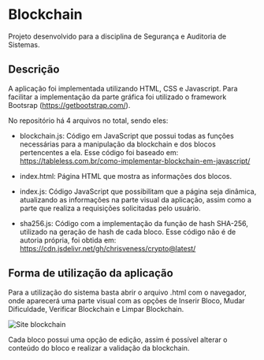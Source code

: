 # Blockchain

Projeto desenvolvido para a disciplina de Segurança e Auditoria de Sistemas.

## Descrição

A aplicação foi implementada utilizando HTML, CSS e Javascript. Para facilitar a implementação da parte gráfica foi utilizado o framework Bootsrap (https://getbootstrap.com/).

No repositório há 4 arquivos no total, sendo eles:

- blockchain.js: Código em JavaScript que possui todas as funções necessárias para a manipulação da blockchain e dos blocos pertencentes a ela. Esse código foi baseado em: https://tableless.com.br/como-implementar-blockchain-em-javascript/

- index.html: Página HTML que mostra as informações dos blocos.

- index.js: Código JavaScript que possibilitam que a página seja dinâmica, atualizando as informações na parte visual da aplicação, assim como a parte que realiza a requisições solicitadas pelo usuário.

- sha256.js: Código com a implementação da função de hash SHA-256, utilizado na geração de hash de cada bloco. Esse código não é de autoria própria, foi obtida em: 
https://cdn.jsdelivr.net/gh/chrisveness/crypto@latest/


## Forma de utilização da aplicação

Para a utilização do sistema basta abrir o arquivo .html com o navegador, onde aparecerá uma parte visual com as opções de Inserir Bloco, Mudar Dificuldade, Verificar Blockchain e Limpar Blockchain.

![Site blockchain](https://user-images.githubusercontent.com/31395476/110257658-a8872200-7f7d-11eb-87c4-9e069aca6927.png)

Cada bloco possui uma opção de edição, assim é possível alterar o conteúdo do bloco e realizar a validação da blockchain.
